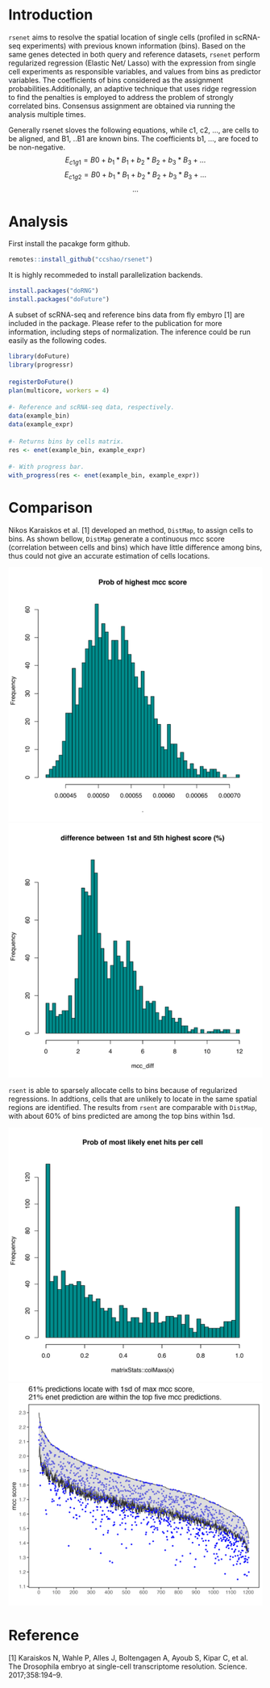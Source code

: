 # Introduction
`rsenet` aims to resolve the spatial location of single cells (profiled in scRNA-seq experiments) with previous known information (bins). Based on the same genes detected in both query and reference datasets, `rsenet` perform regularized regression (Elastic Net/ Lasso) with the expression from single cell experiments as responsible variables, and values from bins as predictor variables. The coefficients of bins considered as the assignment probabilities.Additionally, an adaptive technique that uses ridge regression to find the penalties is employed to address the problem of strongly correlated bins. Consensus assignment are obtained via running the analysis multiple times.

Generally rsenet sloves the following equations, while c1, c2, ..., are cells to be aligned, and B1, ..B1 are known bins. The coefficients b1, ..., are foced to be non-negative. 
$$E_{c1g1} = B0 + b_{1} * B_{1} + b_{2} * B_{2} + b_{3} * B_{3} +  ...$$
$$E_{c1g2} = B0 + b_{1} * B_{1} + b_{2} * B_{2} + b_{3} * B_{3} +  ...$$
$$...$$

# Analysis
First install the pacakge form github.
```r
remotes::install_github("ccshao/rsenet")
```

It is highly recommeded to install parallelization backends.
```r
install.packages("doRNG")
install.packages("doFuture")
```

A subset of scRNA-seq and reference bins data from fly embyro [1]  are included in the package. Please refer to the publication for more information, including steps of normalization. The inference could be run easily as the following codes.
```r
library(doFuture)
library(progressr)

registerDoFuture()
plan(multicore, workers = 4)

#- Reference and scRNA-seq data, respectively.
data(example_bin)
data(example_expr)

#- Returns bins by cells matrix.
res <- enet(example_bin, example_expr)

#- With progress bar.
with_progress(res <- enet(example_bin, example_expr))
```

# Comparison
Nikos Karaiskos et al. [1] developed an method, `DistMap`, to assign cells to bins. As shown bellow, `DistMap` generate a continuous mcc score (correlation between cells and bins) which have little difference among bins, thus could not give an accurate estimation of cells locations.

![mcc_dist](./inst/image/highest_mcc_score.png)
![mcc_diff](./inst/image/diff_in_perc.png)

`rsent` is able to sparsely allocate cells to bins because of regularized regressions. In addtions, cells that are unlikely to locate in the same spatial regions are identified. The results from `rsent` are comparable with `DistMap`, with about 60% of bins predicted are among the top bins within 1sd.

![enet_prob](./inst/image/enet_pred_dis.png)
![enet_comp](./inst/image/mcc_sore_1sd.png)

# Reference
[1] Karaiskos N, Wahle P, Alles J, Boltengagen A, Ayoub S, Kipar C, et al. The Drosophila embryo at single-cell transcriptome resolution. Science. 2017;358:194–9.
